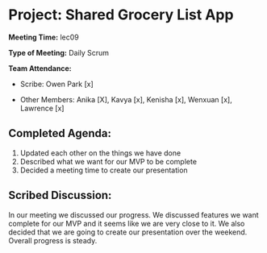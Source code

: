 # Project: Shared Grocery List App

**Meeting Time:** lec09

**Type of Meeting:** Daily Scrum

**Team Attendance:**

- Scribe:
  Owen Park [x]

- Other Members:
Anika [X],
Kavya [x],
Kenisha [x],
Wenxuan [x],
Lawrence [x]

## Completed Agenda:
1. Updated each other on the things we have done
2. Described what we want for our MVP to be complete
3. Decided a meeting time to create our presentation

## Scribed Discussion:
In our meeting we discussed our progress. We discussed features we want complete for our MVP and it seems like we are very close to it. We also decided that we are going to create our presentation over the weekend. Overall progress is steady.
